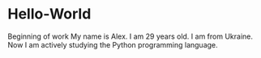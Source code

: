 # Hello-World
Beginning of work
My name is Alex. I am 29 years old. I am from Ukraine. Now I am actively studying the Python programming language.
